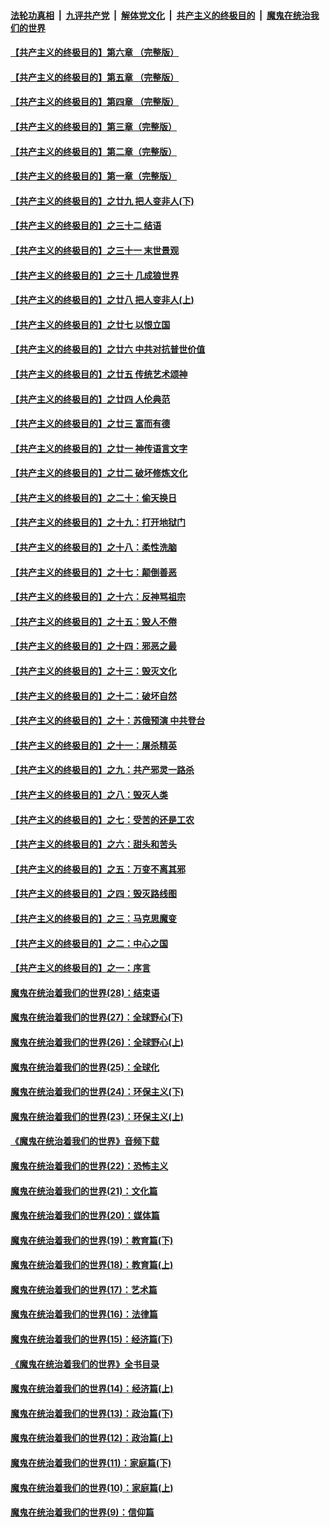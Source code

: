 

####  [法轮功真相](../../../../basic/blob/master/README.md?t=06291731) &nbsp;|&nbsp; [九评共产党](../../../../9ping.md/blob/master/README.md?t=06291731) &nbsp;|&nbsp; [解体党文化](../../../../jtdwh.md/blob/master/README.md?t=06291731)  &nbsp;|&nbsp; [共产主义的终极目的](../../../../gczydzjmd.md/blob/master/README.md?t=06291731) &nbsp;|&nbsp; [魔鬼在统治我们的世界](../../../../mgztzwmdsj.md/blob/master/README.md?t=06291731) 

#### [【共产主义的终极目的】第六章 （完整版）](../pages/nsc422/n11428913.md?t=06291731) 

#### [【共产主义的终极目的】第五章 （完整版）](../pages/nsc422/n11428912.md?t=06291731) 

#### [【共产主义的终极目的】第四章 （完整版）](../pages/nsc422/n11428907.md?t=06291731) 

#### [【共产主义的终极目的】第三章（完整版）](../pages/nsc422/n11428848.md?t=06291731) 

#### [【共产主义的终极目的】第二章（完整版）](../pages/nsc422/n11428831.md?t=06291731) 

#### [【共产主义的终极目的】第一章（完整版）](../pages/nsc422/n11417651.md?t=06291731) 

#### [【共产主义的终极目的】之廿九 把人变非人(下)](../pages/nsc422/n11344140.md?t=06291731) 

#### [【共产主义的终极目的】之三十二 结语](../pages/nsc422/n11360535.md?t=06291731) 

#### [【共产主义的终极目的】之三十一 末世景观](../pages/nsc422/n11351129.md?t=06291731) 

#### [【共产主义的终极目的】之三十 几成狼世界](../pages/nsc422/n11348280.md?t=06291731) 

#### [【共产主义的终极目的】之廿八 把人变非人(上)](../pages/nsc422/n11340492.md?t=06291731) 

#### [【共产主义的终极目的】之廿七 以恨立国](../pages/nsc422/n11336944.md?t=06291731) 

#### [【共产主义的终极目的】之廿六 中共对抗普世价值](../pages/nsc422/n11324785.md?t=06291731) 

#### [【共产主义的终极目的】之廿五 传统艺术颂神](../pages/nsc422/n11296396.md?t=06291731) 

#### [【共产主义的终极目的】之廿四 人伦典范](../pages/nsc422/n11296397.md?t=06291731) 

#### [【共产主义的终极目的】之廿三 富而有德](../pages/nsc422/n11283598.md?t=06291731) 

#### [【共产主义的终极目的】之廿一 神传语言文字](../pages/nsc422/n11263265.md?t=06291731) 

#### [【共产主义的终极目的】之廿二 破坏修炼文化](../pages/nsc422/n11245728.md?t=06291731) 

#### [【共产主义的终极目的】之二十：偷天换日](../pages/nsc422/n11238846.md?t=06291731) 

#### [【共产主义的终极目的】之十九：打开地狱门](../pages/nsc422/n11206376.md?t=06291731) 

#### [【共产主义的终极目的】之十八：柔性洗脑](../pages/nsc422/n11199994.md?t=06291731) 

#### [【共产主义的终极目的】之十七：颠倒善恶](../pages/nsc422/n11179782.md?t=06291731) 

#### [【共产主义的终极目的】之十六：反神骂祖宗](../pages/nsc422/n11166798.md?t=06291731) 

#### [【共产主义的终极目的】之十五：毁人不倦](../pages/nsc422/n11166792.md?t=06291731) 

#### [【共产主义的终极目的】之十四：邪恶之最](../pages/nsc422/n11150249.md?t=06291731) 

#### [【共产主义的终极目的】之十三：毁灭文化](../pages/nsc422/n11135227.md?t=06291731) 

#### [【共产主义的终极目的】之十二：破坏自然](../pages/nsc422/n11135214.md?t=06291731) 

#### [【共产主义的终极目的】之十：苏俄预演 中共登台](../pages/nsc422/n11118424.md?t=06291731) 

#### [【共产主义的终极目的】之十一：屠杀精英](../pages/nsc422/n11118442.md?t=06291731) 

#### [【共产主义的终极目的】之九：共产邪灵一路杀](../pages/nsc422/n11114139.md?t=06291731) 

#### [【共产主义的终极目的】之八：毁灭人类](../pages/nsc422/n11108503.md?t=06291731) 

#### [【共产主义的终极目的】之七：受苦的还是工农](../pages/nsc422/n11101809.md?t=06291731) 

#### [【共产主义的终极目的】之六：甜头和苦头](../pages/nsc422/n11096971.md?t=06291731) 

#### [【共产主义的终极目的】之五：万变不离其邪](../pages/nsc422/n11091285.md?t=06291731) 

#### [【共产主义的终极目的】之四：毁灭路线图](../pages/nsc422/n11086284.md?t=06291731) 

#### [【共产主义的终极目的】之三：马克思魔变](../pages/nsc422/n11061941.md?t=06291731) 

#### [【共产主义的终极目的】之二：中心之国](../pages/nsc422/n11047728.md?t=06291731) 

#### [【共产主义的终极目的】之一：序言](../pages/nsc422/n11086077.md?t=06291731) 

#### [魔鬼在统治着我们的世界(28)：结束语](../pages/nsc422/n10936246.md?t=06291731) 

#### [魔鬼在统治着我们的世界(27)：全球野心(下)](../pages/nsc422/n10928319.md?t=06291731) 

#### [魔鬼在统治着我们的世界(26)：全球野心(上)](../pages/nsc422/n10900318.md?t=06291731) 

#### [魔鬼在统治着我们的世界(25)：全球化](../pages/nsc422/n10788205.md?t=06291731) 

#### [魔鬼在统治着我们的世界(24)：环保主义(下)](../pages/nsc422/n10695307.md?t=06291731) 

#### [魔鬼在统治着我们的世界(23)：环保主义(上)](../pages/nsc422/n10688613.md?t=06291731) 

#### [《魔鬼在统治着我们的世界》音频下载](../pages/nsc422/n10635553.md?t=06291731) 

#### [魔鬼在统治着我们的世界(22)：恐怖主义](../pages/nsc422/n10614727.md?t=06291731) 

#### [魔鬼在统治着我们的世界(21)：文化篇](../pages/nsc422/n10597706.md?t=06291731) 

#### [魔鬼在统治着我们的世界(20)：媒体篇](../pages/nsc422/n10586579.md?t=06291731) 

#### [魔鬼在统治着我们的世界(19)：教育篇(下)](../pages/nsc422/n10564808.md?t=06291731) 

#### [魔鬼在统治着我们的世界(18)：教育篇(上)](../pages/nsc422/n10526970.md?t=06291731) 

#### [魔鬼在统治着我们的世界(17)：艺术篇](../pages/nsc422/n10499093.md?t=06291731) 

#### [魔鬼在统治着我们的世界(16)：法律篇](../pages/nsc422/n10485969.md?t=06291731) 

#### [魔鬼在统治着我们的世界(15)：经济篇(下)](../pages/nsc422/n10469975.md?t=06291731) 

#### [《魔鬼在统治着我们的世界》全书目录](../pages/nsc422/n10464261.md?t=06291731) 

#### [魔鬼在统治着我们的世界(14)：经济篇(上)](../pages/nsc422/n10457370.md?t=06291731) 

#### [魔鬼在统治着我们的世界(13)：政治篇(下)](../pages/nsc422/n10448270.md?t=06291731) 

#### [魔鬼在统治着我们的世界(12)：政治篇(上)](../pages/nsc422/n10444576.md?t=06291731) 

#### [魔鬼在统治着我们的世界(11)：家庭篇(下)](../pages/nsc422/n10440961.md?t=06291731) 

#### [魔鬼在统治着我们的世界(10)：家庭篇(上)](../pages/nsc422/n10435448.md?t=06291731) 

#### [魔鬼在统治着我们的世界(9)：信仰篇](../pages/nsc422/n10432159.md?t=06291731) 

